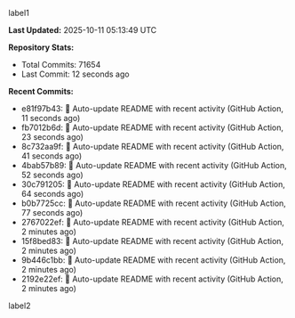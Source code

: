 
label1 
<!-- ACTIVITY_START -->
**Last Updated:** 2025-10-11 05:13:49 UTC

**Repository Stats:**
- Total Commits: 71654
- Last Commit: 12 seconds ago

**Recent Commits:**
- e81f97b43: 🤖 Auto-update README with recent activity (GitHub Action, 11 seconds ago)
- fb7012b6d: 🤖 Auto-update README with recent activity (GitHub Action, 23 seconds ago)
- 8c732aa9f: 🤖 Auto-update README with recent activity (GitHub Action, 41 seconds ago)
- 4bab57b89: 🤖 Auto-update README with recent activity (GitHub Action, 52 seconds ago)
- 30c791205: 🤖 Auto-update README with recent activity (GitHub Action, 64 seconds ago)
- b0b7725cc: 🤖 Auto-update README with recent activity (GitHub Action, 77 seconds ago)
- 2767022ef: 🤖 Auto-update README with recent activity (GitHub Action, 2 minutes ago)
- 15f8bed83: 🤖 Auto-update README with recent activity (GitHub Action, 2 minutes ago)
- 9b446c1bb: 🤖 Auto-update README with recent activity (GitHub Action, 2 minutes ago)
- 2192e22ef: 🤖 Auto-update README with recent activity (GitHub Action, 2 minutes ago)
<!-- ACTIVITY_END -->

label2
